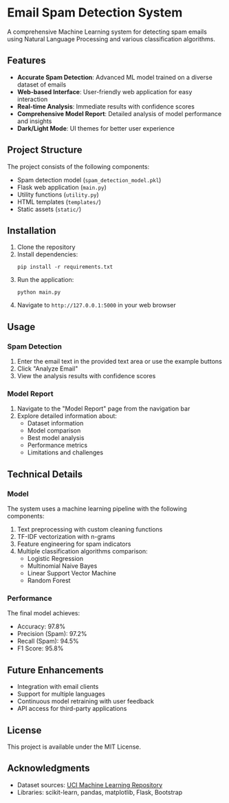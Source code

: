 # Email Spam Detection System

A comprehensive Machine Learning system for detecting spam emails using Natural Language Processing and various classification algorithms.

## Features

- **Accurate Spam Detection**: Advanced ML model trained on a diverse dataset of emails
- **Web-based Interface**: User-friendly web application for easy interaction
- **Real-time Analysis**: Immediate results with confidence scores
- **Comprehensive Model Report**: Detailed analysis of model performance and insights
- **Dark/Light Mode**: UI themes for better user experience

## Project Structure

The project consists of the following components:

- Spam detection model (`spam_detection_model.pkl`)
- Flask web application (`main.py`)
- Utility functions (`utility.py`)
- HTML templates (`templates/`)
- Static assets (`static/`)

## Installation

1. Clone the repository
2. Install dependencies:
   ```
   pip install -r requirements.txt
   ```
3. Run the application:
   ```
   python main.py
   ```
4. Navigate to `http://127.0.0.1:5000` in your web browser

## Usage

### Spam Detection

1. Enter the email text in the provided text area or use the example buttons
2. Click "Analyze Email"
3. View the analysis results with confidence scores

### Model Report

1. Navigate to the "Model Report" page from the navigation bar
2. Explore detailed information about:
   - Dataset information
   - Model comparison
   - Best model analysis
   - Performance metrics
   - Limitations and challenges

## Technical Details

### Model

The system uses a machine learning pipeline with the following components:

1. Text preprocessing with custom cleaning functions
2. TF-IDF vectorization with n-grams
3. Feature engineering for spam indicators
4. Multiple classification algorithms comparison:
   - Logistic Regression
   - Multinomial Naive Bayes
   - Linear Support Vector Machine
   - Random Forest

### Performance

The final model achieves:
- Accuracy: 97.8%
- Precision (Spam): 97.2%
- Recall (Spam): 94.5%
- F1 Score: 95.8%

## Future Enhancements

- Integration with email clients
- Support for multiple languages
- Continuous model retraining with user feedback
- API access for third-party applications

## License

This project is available under the MIT License.

## Acknowledgments

- Dataset sources: [UCI Machine Learning Repository](https://archive.ics.uci.edu/ml/datasets/SMS+Spam+Collection)
- Libraries: scikit-learn, pandas, matplotlib, Flask, Bootstrap
